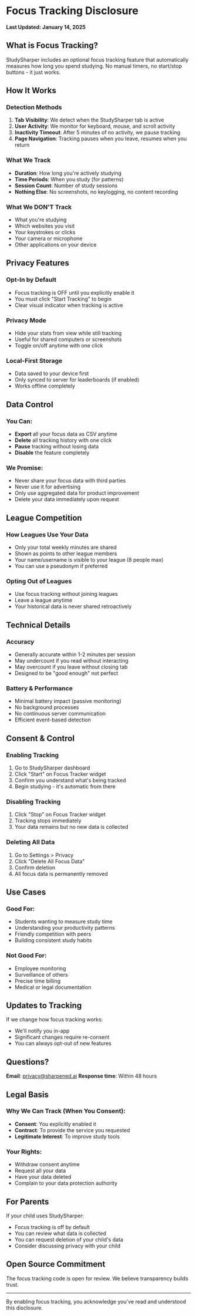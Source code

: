 # Focus Tracking Disclosure

**Last Updated: January 14, 2025**

## What is Focus Tracking?

StudySharper includes an optional focus tracking feature that automatically measures how long you spend studying. No manual timers, no start/stop buttons - it just works.

## How It Works

### Detection Methods
1. **Tab Visibility**: We detect when the StudySharper tab is active
2. **User Activity**: We monitor for keyboard, mouse, and scroll activity
3. **Inactivity Timeout**: After 5 minutes of no activity, we pause tracking
4. **Page Navigation**: Tracking pauses when you leave, resumes when you return

### What We Track
- **Duration**: How long you're actively studying
- **Time Periods**: When you study (for patterns)
- **Session Count**: Number of study sessions
- **Nothing Else**: No screenshots, no keylogging, no content recording

### What We DON'T Track
- What you're studying
- Which websites you visit
- Your keystrokes or clicks
- Your camera or microphone
- Other applications on your device

## Privacy Features

### Opt-In by Default
- Focus tracking is OFF until you explicitly enable it
- You must click "Start Tracking" to begin
- Clear visual indicator when tracking is active

### Privacy Mode
- Hide your stats from view while still tracking
- Useful for shared computers or screenshots
- Toggle on/off anytime with one click

### Local-First Storage
- Data saved to your device first
- Only synced to server for leaderboards (if enabled)
- Works offline completely

## Data Control

### You Can:
- **Export** all your focus data as CSV anytime
- **Delete** all tracking history with one click
- **Pause** tracking without losing data
- **Disable** the feature completely

### We Promise:
- Never share your focus data with third parties
- Never use it for advertising
- Only use aggregated data for product improvement
- Delete your data immediately upon request

## League Competition

### How Leagues Use Your Data
- Only your total weekly minutes are shared
- Shown as points to other league members
- Your name/username is visible to your league (8 people max)
- You can use a pseudonym if preferred

### Opting Out of Leagues
- Use focus tracking without joining leagues
- Leave a league anytime
- Your historical data is never shared retroactively

## Technical Details

### Accuracy
- Generally accurate within 1-2 minutes per session
- May undercount if you read without interacting
- May overcount if you leave without closing tab
- Designed to be "good enough" not perfect

### Battery & Performance
- Minimal battery impact (passive monitoring)
- No background processes
- No continuous server communication
- Efficient event-based detection

## Consent & Control

### Enabling Tracking
1. Go to StudySharper dashboard
2. Click "Start" on Focus Tracker widget
3. Confirm you understand what's being tracked
4. Begin studying - it's automatic from there

### Disabling Tracking
1. Click "Stop" on Focus Tracker widget
2. Tracking stops immediately
3. Your data remains but no new data is collected

### Deleting All Data
1. Go to Settings > Privacy
2. Click "Delete All Focus Data"
3. Confirm deletion
4. All focus data is permanently removed

## Use Cases

### Good For:
- Students wanting to measure study time
- Understanding your productivity patterns
- Friendly competition with peers
- Building consistent study habits

### Not Good For:
- Employee monitoring
- Surveillance of others
- Precise time billing
- Medical or legal documentation

## Updates to Tracking

If we change how focus tracking works:
- We'll notify you in-app
- Significant changes require re-consent
- You can always opt-out of new features

## Questions?

**Email**: privacy@sharpened.ai
**Response time**: Within 48 hours

## Legal Basis

### Why We Can Track (When You Consent):
- **Consent**: You explicitly enabled it
- **Contract**: To provide the service you requested
- **Legitimate Interest**: To improve study tools

### Your Rights:
- Withdraw consent anytime
- Request all your data
- Have your data deleted
- Complain to your data protection authority

## For Parents

If your child uses StudySharper:
- Focus tracking is off by default
- You can review what data is collected
- You can request deletion of your child's data
- Consider discussing privacy with your child

## Open Source Commitment

The focus tracking code is open for review. We believe transparency builds trust.

---

By enabling focus tracking, you acknowledge you've read and understood this disclosure.